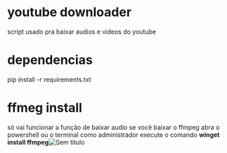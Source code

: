 # youtube downloader
script usado pra baixar audios e videos do youtube 
# dependencias 
pip install -r requirements.txt
# ffmeg install 
só vai funcionar a função de baixar audio se você baixar o ffmpeg 
abra o powershell ou o terminal como administrador execute o comando **winget install ffmpeg**![Sem título](https://github.com/user-attachments/assets/35d5d8c8-d2d4-48e0-8bdd-84d32118c982)
